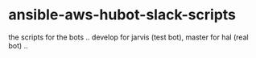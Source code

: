 # ansible-aws-hubot-slack-scripts
the scripts for the bots .. develop for jarvis (test bot), master for hal (real bot) ..
